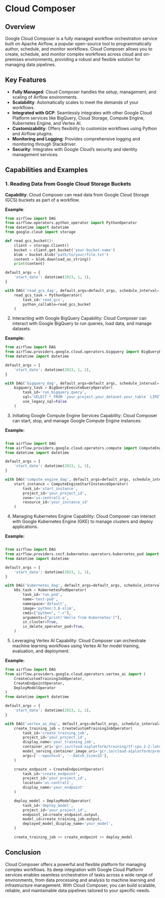 # Cloud Composer

## Overview

Google Cloud Composer is a fully managed workflow orchestration service built on Apache Airflow, a popular open-source tool to programmatically author, schedule, and monitor workflows. Cloud Composer allows you to create, schedule, and monitor complex workflows across cloud and on-premises environments, providing a robust and flexible solution for managing data pipelines.

## Key Features

- **Fully Managed**: Cloud Composer handles the setup, management, and scaling of Airflow environments.
- **Scalability**: Automatically scales to meet the demands of your workflows.
- **Integrated with GCP**: Seamlessly integrates with other Google Cloud Platform services like BigQuery, Cloud Storage, Compute Engine, Kubernetes Engine, and Vertex AI.
- **Customizability**: Offers flexibility to customize workflows using Python and Airflow plugins.
- **Monitoring and Logging**: Provides comprehensive logging and monitoring through Stackdriver.
- **Security**: Integrates with Google Cloud’s security and identity management services.

## Capabilities and Examples

### 1. Reading Data from Google Cloud Storage Buckets

**Capability**: Cloud Composer can read data from Google Cloud Storage (GCS) buckets as part of a workflow.

**Example**:
```python
from airflow import DAG
from airflow.operators.python_operator import PythonOperator
from datetime import datetime
from google.cloud import storage

def read_gcs_bucket():
    client = storage.Client()
    bucket = client.get_bucket('your-bucket-name')
    blob = bucket.blob('path/to/your/file.txt')
    content = blob.download_as_string()
    print(content)

default_args = {
    'start_date': datetime(2023, 1, 1),
}

with DAG('read_gcs_dag', default_args=default_args, schedule_interval='@once') as dag:
    read_gcs_task = PythonOperator(
        task_id='read_gcs',
        python_callable=read_gcs_bucket
    )
```


2. Interacting with Google BigQuery
Capability: Cloud Composer can interact with Google BigQuery to run queries, load data, and manage datasets.

**Example:**
```python
from airflow import DAG
from airflow.providers.google.cloud.operators.bigquery import BigQueryExecuteQueryOperator
from datetime import datetime

default_args = {
    'start_date': datetime(2023, 1, 1),
}

with DAG('bigquery_dag', default_args=default_args, schedule_interval='@once') as dag:
    bigquery_task = BigQueryExecuteQueryOperator(
        task_id='run_bigquery_query',
        sql='SELECT * FROM `your_project.your_dataset.your_table` LIMIT 10',
        use_legacy_sql=False
    )

```

3. Initiating Google Compute Engine Services
Capability: Cloud Composer can start, stop, and manage Google Compute Engine instances.

**Example:**

```python

from airflow import DAG
from airflow.providers.google.cloud.operators.compute import ComputeEngineStartInstanceOperator
from datetime import datetime

default_args = {
    'start_date': datetime(2023, 1, 1),
}

with DAG('compute_engine_dag', default_args=default_args, schedule_interval='@once') as dag:
    start_instance = ComputeEngineStartInstanceOperator(
        task_id='start_instance',
        project_id='your_project_id',
        zone='us-central1-a',
        resource_id='your_instance_id'
    )

```

4. Managing Kubernetes Engine
Capability: Cloud Composer can interact with Google Kubernetes Engine (GKE) to manage clusters and deploy applications.

**Example:**

```python

from airflow import DAG
from airflow.providers.cncf.kubernetes.operators.kubernetes_pod import KubernetesPodOperator
from datetime import datetime

default_args = {
    'start_date': datetime(2023, 1, 1),
}

with DAG('kubernetes_dag', default_args=default_args, schedule_interval='@once') as dag:
    k8s_task = KubernetesPodOperator(
        task_id='run_pod',
        name='test-pod',
        namespace='default',
        image='python:3.8-slim',
        cmds=["python", "-c"],
        arguments=["print('Hello from Kubernetes')"],
        in_cluster=True,
        is_delete_operator_pod=True,
    )

```


5. Leveraging Vertex AI
Capability: Cloud Composer can orchestrate machine learning workflows using Vertex AI for model training, evaluation, and deployment.

**Example:**

```python
from airflow import DAG
from airflow.providers.google.cloud.operators.vertex_ai import (
    CreateCustomTrainingJobOperator,
    CreateEndpointOperator,
    DeployModelOperator
)
from datetime import datetime

default_args = {
    'start_date': datetime(2023, 1, 1),
}

with DAG('vertex_ai_dag', default_args=default_args, schedule_interval='@once') as dag:
    create_training_job = CreateCustomTrainingJobOperator(
        task_id='create_training_job',
        project_id='your_project_id',
        display_name='your_training_job',
        container_uri='gcr.io/cloud-aiplatform/training/tf-cpu.2-2:latest',
        model_serving_container_image_uri='gcr.io/cloud-aiplatform/prediction/tf2-cpu.2-2:latest',
        args=['--epochs=5', '--batch_size=32'],
    )

    create_endpoint = CreateEndpointOperator(
        task_id='create_endpoint',
        project_id='your_project_id',
        location='us-central1',
        display_name='your_endpoint'
    )

    deploy_model = DeployModelOperator(
        task_id='deploy_model',
        project_id='your_project_id',
        endpoint_id=create_endpoint.output,
        model_id=create_training_job.output,
        deployed_model_display_name='your_model',
    )

    create_training_job >> create_endpoint >> deploy_model

```


## Conclusion

Cloud Composer offers a powerful and flexible platform for managing complex workflows. Its deep integration with Google Cloud Platform services enables seamless orchestration of tasks across a wide range of environments, from data processing and analysis to machine learning and infrastructure management. With Cloud Composer, you can build scalable, reliable, and maintainable data pipelines tailored to your specific needs.